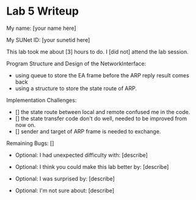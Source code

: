 Lab 5 Writeup
=============

My name: [your name here]

My SUNet ID: [your sunetid here]

This lab took me about [3] hours to do. I [did not] attend the lab session.

Program Structure and Design of the NetworkInterface:

- using queue to store the EA frame before the ARP reply result comes back
- using a structure to store the state route of ARP.

Implementation Challenges:
- [] the state route between local and remote confused me in the code.
- [] the state transfer code don't do well, needed to be improved from now on.
- [] sender and target of ARP frame is needed to exchange.

Remaining Bugs:
[]

- Optional: I had unexpected difficulty with: [describe]

- Optional: I think you could make this lab better by: [describe]

- Optional: I was surprised by: [describe]

- Optional: I'm not sure about: [describe]
